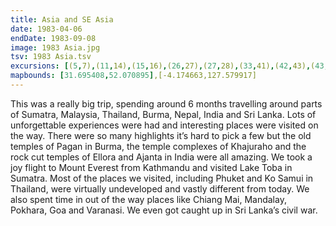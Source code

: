 ```yaml
---
title: Asia and SE Asia
date: 1983-04-06
endDate: 1983-09-08
image: 1983 Asia.jpg
tsv: 1983 Asia.tsv
excursions: [(5,7),(11,14),(15,16),(26,27),(27,28),(33,41),(42,43),(43,44)]
mapbounds: [31.695408,52.070895],[-4.174663,127.579917]
---
```


This was a really big trip, spending around 6 months travelling around parts of Sumatra, Malaysia, Thailand, Burma, Nepal, India and Sri Lanka. Lots of unforgettable experiences were had and interesting places were visited on the way. There were so many highlights it’s hard to pick a few but the old temples of Pagan in Burma, the temple complexes of Khajuraho and the rock cut temples of Ellora and Ajanta in India were all amazing. We took a joy flight to Mount Everest from Kathmandu and visited Lake Toba in Sumatra. Most of the places we visited, including Phuket and Ko Samui in Thailand, were virtually undeveloped and vastly different from today. We also spent time in out of the way places like Chiang Mai, Mandalay, Pokhara, Goa and Varanasi. We even got caught up in Sri Lanka’s civil war.
